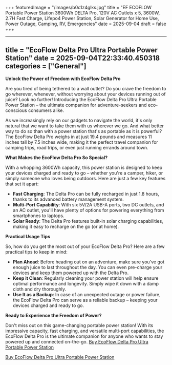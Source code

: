+++
featuredImage = "/images/b0c1z4glks.jpg"
title = "EF ECOFLOW Portable Power Station 3600Wh DELTA Pro, 120V AC Outlets x 5, 3600W, 2.7H Fast Charge, Lifepo4 Power Station, Solar Generator for Home Use, Power Outage, Camping, RV, Emergencies"
date = 2025-09-04
draft = false
+++

---
title = "EcoFlow Delta Pro Ultra Portable Power Station"
date = 2025-09-04T22:33:40.450318
categories = ["General"]
---
**Unlock the Power of Freedom with EcoFlow Delta Pro**

Are you tired of being tethered to a wall outlet? Do you crave the freedom to go wherever, whenever, without worrying about your devices running out of juice? Look no further! Introducing the EcoFlow Delta Pro Ultra Portable Power Station – the ultimate companion for adventure-seekers and eco-conscious consumers alike.

As we increasingly rely on our gadgets to navigate the world, it's only natural that we want to take them with us wherever we go. And what better way to do so than with a power station that's as portable as it is powerful? The EcoFlow Delta Pro weighs in at just 19.4 pounds and measures 11 inches tall by 7.5 inches wide, making it the perfect travel companion for camping trips, road trips, or even just running errands around town.

**What Makes the EcoFlow Delta Pro So Special?**

With a whopping 3600Wh capacity, this power station is designed to keep your devices charged and ready to go – whether you're a camper, hiker, or simply someone who loves being outdoors. Here are just a few key features that set it apart:

* **Fast Charging**: The Delta Pro can be fully recharged in just 1.8 hours, thanks to its advanced battery management system.
* **Multi-Port Capability**: With six 5V/2A USB-A ports, two DC outlets, and an AC outlet, you'll have plenty of options for powering everything from smartphones to laptops.
* **Solar Ready**: The Delta Pro features built-in solar charging capabilities, making it easy to recharge on the go (or at home).

**Practical Usage Tips**

So, how do you get the most out of your EcoFlow Delta Pro? Here are a few practical tips to keep in mind:

* **Plan Ahead**: Before heading out on an adventure, make sure you've got enough juice to last throughout the day. You can even pre-charge your devices and keep them powered up with the Delta Pro.
* **Keep it Clean**: Regularly cleaning your power station will help ensure optimal performance and longevity. Simply wipe it down with a damp cloth and dry thoroughly.
* **Use It as a Backup**: In case of an unexpected outage or power failure, the EcoFlow Delta Pro can serve as a reliable backup – keeping your devices charged and ready to go.

**Ready to Experience the Freedom of Power?**

Don't miss out on this game-changing portable power station! With its impressive capacity, fast charging, and versatile multi-port capabilities, the EcoFlow Delta Pro is the ultimate companion for anyone who wants to stay powered up and connected on-the-go. [Buy EcoFlow Delta Pro Ultra Portable Power Station](https://www.amazon.com/dp/B0C1Z4GLKS)

[Buy EcoFlow Delta Pro Ultra Portable Power Station](https://www.amazon.com/dp/B0C1Z4GLKS)

